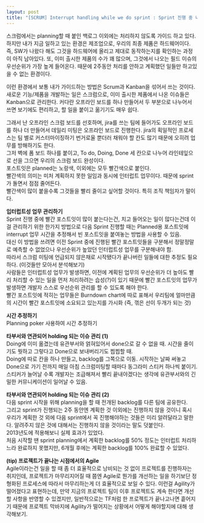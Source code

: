 ```yaml
---
layout: post
title: "[SCRUM] Interrupt handling while we do sprint : Sprint 진행 중 나오는 interrupt 처리하기"
---
```


스크럼에서는 planning할 때 붙인 백로그 이외에는 처리하지 않도록 가이드 하고 있다.  
하지만 내가 지금 일하고 있는 환경은 제조업으로, 우리의 최종 제품은 하드웨어이다. 즉, SW가 나왔다 해도 그것을 하드웨어에 올리고 제대로 동작하는지를 확인하는 과정이 아직 남아있다. 또, 이미 출시한 제품의 수가 꽤 많으며, 그것에서 나오는 필드 이슈의 우선순위가 가장 높게 들어온다. 때문에 2주동안 처리를 안하고 계획했던 일들만 하고있을 수 없는 환경이다.  

이런 환경에서 보통 내가 가이드하는 방법은 Scrum과 Kanban을 섞어서 쓰는 것이다.  
새로운 기능/제품을 개발하는 일은 스크럼으로, 이미 출시한 제품에서 나온 이슈들은 Kanban으로 관리한다. 커다란 오프라인 보드를 하나 만들어서 두 부분으로 나누어서 쓰면 보기에도 편리하고, 할 일을 붙이고 옮기기도 매우 쉽다.  

그래서 난 오프라인 스크럼 보드를 선호하며, jira를 쓰는 팀에 들어가도 오프라인 보드를 하나 더 만들어서 데일리 미팅은 오프라인 보드로 진행한다. jira의 획일적인 프로세스는 팀 별로 커스터마이징하기 번거로울 뿐더러 채워야 할 칸도 많기 때문에 오히려 업무를 방해하기도 한다.   
그저 벽에 폼 보드 하나를 붙이고, To do, Doing, Done 세 칸으로 나누어 라인테잎으로 선을 그으면 우리의 스크럼 보드 완성이다.   
포스트잇은 planned는 노랑색, 이외에는 모두 빨간색으로 붙인다.  
빨간색의 의미는 미처 계획하지 못한 일임과 동시에 인터럽트 업무이다. 때문에 sprint가 돌면서 점점 줄어든다.  
빨간색이 많이 붙을수록 그것들을 빨리 줄이고 싶어할 것이다. 특히 조직 책임자가 말이다.   
  

**입터럽트성 업무 관리하기**  
Sprint 진행 중에 빨간 포스트잇이 많이 붙는다는건, 치고 들어오는 일이 많다는건데 이걸 관리하기 위한 한가지 방법으로 다음 Sprint 진행할 때는 Planned용 포스트잇에 interrupt 업무 시간을 추정해서 빈 포스트잇을 붙여놓는 방법을 사용할 수 있음.  
대신 이 방법을 쓰려면 이전 Sprint 중에 진행된 빨간 포스트잇들을 구분해서 정말정말로 예측할 수 없었으나 우선순위가 높았던 인터럽트성 업무를 구분해내야 함.  
따라서 스크럼 미팅에 언급되지 않은채로 시작됐다가 끝나버린 일들에 대한  추정도 필요하다. (이것들만 모아서 분석해보기)   
사람들은 인터럽트성 업무가 발생하면, 이전에 계획된 업무의 우선순위가 더 높아도 빨리 처리할 수 있는 일을 먼저 처리하려는 습성(?)이 있기 때문에 빨간 포스트잇의 업무가 발생하면 개발자 스스로 우선순위 관리를 할 수 있도록 해야 한다.  
빨간 포스트잇에 적히는 업무들은 Burndown chart에 따로 표해서 우리팀에 얼마만큼의 시간이 빨간 포스트잇에 소요되고 있는지를 가시화 (즉, 꺾은 선이 두개가 되는 것)  


**시간 추정하기**   
Planning poker 사용하여 시간 추정하기  


**타부서와 연관되어 holding 되는 이슈 관리 (1)**  
Doing에 이미 옮겼는데 유관부서와 얽혀있어서 done으로 갈 수 없을 때. 시간을 줄이기도 뭣하고 그렇다고 Done으로 보내버리기도 찝찝할 때.  
Doing에 따로 칸을 하나 만들고, backlog를 그쪽으로 이동. 시작하는 날짜 써놓고 Done으로 가기 전까지 매일 아침 스크럼미팅할 때마다 동그라미 스티커 하나씩 붙이기.  
스티커가 늘어날 수록 개발자는 조급해져서 빨리 끝내야겠다는 생각에 유관부서와의 긴밀한 커뮤니케이션이 일어날 수 있음.  

**타부서와 연관되어 holding 되는 이슈 관리 (2)**  
다음 sprint 시작을 위해 planning을 할 때 전개된 backlog를 다른 팀에 공유한다.  
그리고 sprint가 진행되는 2주 동안엔 계획한 것 이외에는 진행하지 않을 것이니 혹시 우리가 계획한 것 외에 다음 sprint에서 꼭 진행해야하는 것들은 미리 알려달라고 말한다. 알려주지 않은 것에 대해서는 진행하지 않을 것이라는 말도 덧붙인다.  
2013년도에 적용해보니 실제 효과가 있었다.  
처음 시작할 땐 sprint planning에서 계획한 backlog를 50% 정도는 인터럽트 처리하느라 완료하지 못했지만, 6개월 후에는 계획한 backlog를 100% 완료할 수 있었다.   



**(tip) 프로젝트가 끝나는 시점에서의 Agile**  
Agile이라는건 일을 할 때 좀 더 효율적으로 낭비되는 것 없이 프로젝트를 진행하자는 취지인데, 프로젝트가 마무리지어질 때 쯤엔 Agile로 뭔가를 개선하는 일을 하기보단 정형화된 프로세스에 따라서 마무리하는게 더 효율적으로 보일 수 있다. 이런걸 Agility가 떨어졌다고 표현하는데, 만약 지금의 프로젝트 팀이 이후 프로젝트도 계속 한다면 개선할 사항을 반영할 수 있겠지만, 일반적으로는 TF처럼 한 프로젝트가 끝나고나면 흩어지기 때문에 프로젝트 막바지에 Agility가 떨어지는 상황에서 어떻게 해야할지에 대해 생각해보기.  

 



     